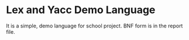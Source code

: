 # Lex and Yacc Demo Language

It is a simple, demo language for school project. BNF form is in the report file.
